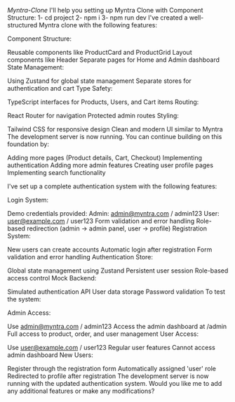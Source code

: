 *Myntra-Clone*
I'll help you setting up Myntra Clone with Component Structure: 
1- cd project
2- npm i
3- npm run dev
I've created a well-structured Myntra clone with the following features:

Component Structure:

Reusable components like ProductCard and ProductGrid
Layout components like Header
Separate pages for Home and Admin dashboard
State Management:

Using Zustand for global state management
Separate stores for authentication and cart
Type Safety:

TypeScript interfaces for Products, Users, and Cart items
Routing:

React Router for navigation
Protected admin routes
Styling:

Tailwind CSS for responsive design
Clean and modern UI similar to Myntra
The development server is now running. You can continue building on this foundation by:

Adding more pages (Product details, Cart, Checkout)
Implementing authentication
Adding more admin features
Creating user profile pages
Implementing search functionality

I've set up a complete authentication system with the following features:

Login System:

Demo credentials provided:
Admin: admin@myntra.com / admin123
User: user@example.com / user123
Form validation and error handling
Role-based redirection (admin → admin panel, user → profile)
Registration System:

New users can create accounts
Automatic login after registration
Form validation and error handling
Authentication Store:

Global state management using Zustand
Persistent user session
Role-based access control
Mock Backend:

Simulated authentication API
User data storage
Password validation
To test the system:

Admin Access:

Use admin@myntra.com / admin123
Access the admin dashboard at /admin
Full access to product, order, and user management
User Access:

Use user@example.com / user123
Regular user features
Cannot access admin dashboard
New Users:

Register through the registration form
Automatically assigned 'user' role
Redirected to profile after registration
The development server is now running with the updated authentication system. Would you like me to add any additional features or make any modifications?



